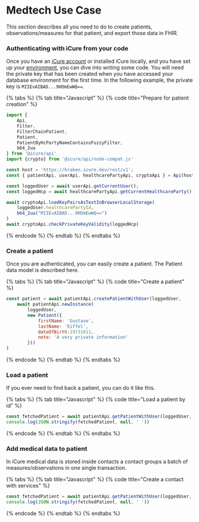 # Medtech Use Case

This section describes all you need to do to create patients, observations/measures for that patient, and export those data in FHIR.

### Authenticating with iCure from your code

Once you have an [iCure account](../../what-is-icure/get-started-with-a-database-1.md) or installed iCure locally, and you have set up your [environment](setting-up-your-environment.md), you can dive into writing some code. You will need the private key that has been created when you have accessed your database environment for the first time. In the following example, the private key is `MIIEvAIBAD...9HOmEwWQ==`.

{% tabs %}
{% tab title="Javascript" %}
{% code title="Prepare for patient creation" %}
```javascript
import {
    Api,
    Filter,
    FilterChainPatient,
    Patient,
    PatientByHcPartyNameContainsFuzzyFilter,
    b64_2ua
} from '@icure/api'
import {crypto} from '@icure/api/node-compat.js'

const host = 'https://kraken.icure.dev/rest/v1';
const { patientApi, userApi, healthcarePartyApi, cryptoApi } = Api(host, 'esmith', 'mypassword', crypto)

const loggedUser = await userApi.getCurrentUser();
const loggedHcp = await healthcarePartyApi.getCurrentHealthcareParty()

await cryptoApi.loadKeyPairsAsTextInBrowserLocalStorage(
    loggedUser.healthcarePartyId,
    b64_2ua("MIIEvAIBAD...9HOmEwWQ==")
)
await cryptoApi.checkPrivateKeyValidity(loggedHcp)
```
{% endcode %}
{% endtab %}
{% endtabs %}

### Create a patient

Once you are authenticated, you can easily create a patient. The Patient data model is described here.

{% tabs %}
{% tab title="Javascript" %}
{% code title="Create a patient" %}
```javascript
const patient = await patientApi.createPatientWithUser(loggedUser,
    await patientApi.newInstance(
        loggedUser,
        new Patient({
            firstName: 'Gustave',
            lastName: 'Eiffel',
            dateOfBirth:19731011,
            note: 'A very private information'
        }))
)
```
{% endcode %}
{% endtab %}
{% endtabs %}

### Load a patient

If you ever need to find back a patient, you can do it like this.

{% tabs %}
{% tab title="Javascript" %}
{% code title="Load a patient by id" %}
```javascript
const fetchedPatient = await patientApi.getPatientWithUser(loggedUser, patient.id)
console.log(JSON.stringify(fetchedPatient, null, ' '))
```
{% endcode %}
{% endtab %}
{% endtabs %}

### Add medical data to patient

In iCure medical data is stored inside contacts a contact groups a batch of measures/observations in one single transaction. 

{% tabs %}
{% tab title="Javascript" %}
{% code title="Create a contact with services" %}
```javascript
const fetchedPatient = await patientApi.getPatientWithUser(loggedUser, patient.id)
console.log(JSON.stringify(fetchedPatient, null, ' '))
```
{% endcode %}
{% endtab %}
{% endtabs %}
